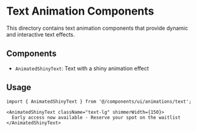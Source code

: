 # Text Animation Components

This directory contains text animation components that provide dynamic and interactive text effects.

## Components

- `AnimatedShinyText`: Text with a shiny animation effect

## Usage

```tsx
import { AnimatedShinyText } from '@/components/ui/animations/text';

<AnimatedShinyText className="text-lg" shimmerWidth={150}>
  Early access now available - Reserve your spot on the waitlist
</AnimatedShinyText>
```
